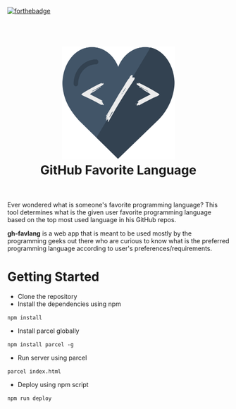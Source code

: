 [![forthebadge](https://forthebadge.com/images/badges/built-with-love.svg)](https://forthebadge.com)
<h1 align="center">
  <br>
     <img width="256" height="256" src=images/ghfavlang.svg/>
  <br>
  GitHub Favorite Language
  <br>
  <br>
</h1>

Ever wondered what is someone's favorite programming language?
This tool determines what is the given user favorite programming language based on the top most used language in his GitHub repos.
 
**gh-favlang** is a web app that is meant to be used mostly by the programming geeks out there who are curious to know what is the preferred programming language according to user's preferences/requirements.
 
# Getting Started
- Clone the repository
- Install the dependencies using npm
```shell
npm install
```
- Install parcel globally
```shell
npm install parcel -g
```
- Run server using parcel
```shell
parcel index.html
```
- Deploy using npm script
```shell
npm run deploy
```
